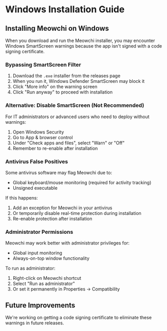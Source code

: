 # Windows Installation Guide

## Installing Meowchi on Windows

When you download and run the Meowchi installer, you may encounter Windows SmartScreen warnings because the app isn't signed with a code signing certificate.

### Bypassing SmartScreen Filter

1. Download the `.exe` installer from the releases page
2. When you run it, Windows Defender SmartScreen may block it
3. Click "More info" on the warning screen
4. Click "Run anyway" to proceed with installation

### Alternative: Disable SmartScreen (Not Recommended)

For IT administrators or advanced users who need to deploy without warnings:

1. Open Windows Security
2. Go to App & browser control
3. Under "Check apps and files", select "Warn" or "Off"
4. Remember to re-enable after installation

### Antivirus False Positives

Some antivirus software may flag Meowchi due to:
- Global keyboard/mouse monitoring (required for activity tracking)
- Unsigned executable

If this happens:
1. Add an exception for Meowchi in your antivirus
2. Or temporarily disable real-time protection during installation
3. Re-enable protection after installation

### Administrator Permissions

Meowchi may work better with administrator privileges for:
- Global input monitoring
- Always-on-top window functionality

To run as administrator:
1. Right-click on Meowchi shortcut
2. Select "Run as administrator"
3. Or set it permanently in Properties → Compatibility

## Future Improvements

We're working on getting a code signing certificate to eliminate these warnings in future releases.